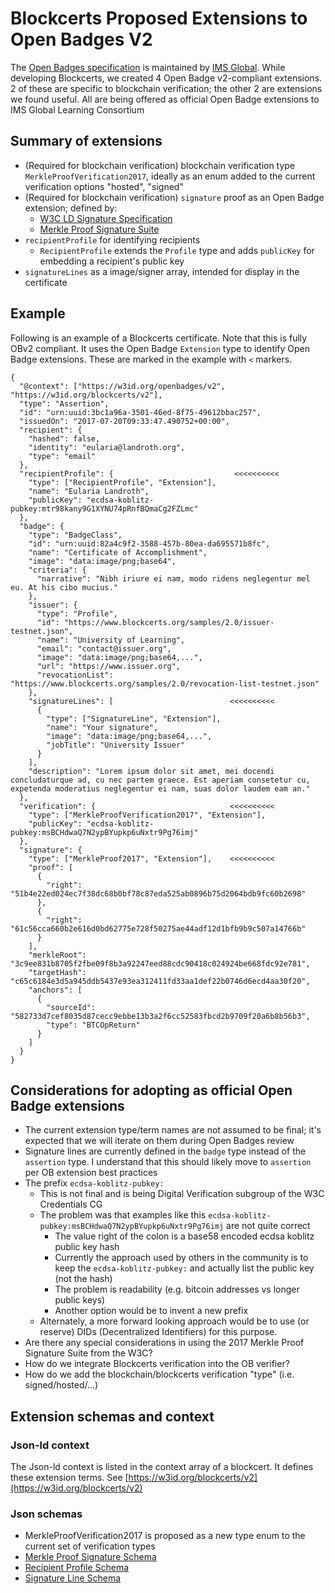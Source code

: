# Blockcerts Proposed Extensions to Open Badges V2

The [Open Badges specification](https://www.imsglobal.org/sites/default/files/Badges/OBv2p0/index.html) is maintained by [IMS Global](http://www.imsglobal.org/). While developing Blockcerts, we created 4 Open Badge v2-compliant extensions. 2 of these are specific to blockchain verification; the other 2 are extensions we found useful. All are being offered as official Open Badge extensions to IMS Global Learning Consortium

## Summary of extensions

- (Required for blockchain verification) blockchain verification type `MerkleProofVerification2017`, ideally as an enum added to the current verification options "hosted", "signed"
- (Required for blockchain verification) `signature` proof as an Open Badge extension; defined by:
    - [W3C LD Signature Specification](https://w3c-dvcg.github.io/ld-signatures/)
    - [Merkle Proof Signature Suite](https://w3c-dvcg.github.io/lds-merkleproof2017/)
- `recipientProfile` for identifying recipients
  - `RecipientProfile` extends the `Profile` type and adds `publicKey` for embedding a recipient's public key
- `signatureLines` as a image/signer array, intended for display in the certificate

## Example

Following is an example of a Blockcerts certificate. Note that this is fully OBv2 compliant. It uses the Open Badge `Extension` type to identify Open Badge extensions. These are marked in the example with `<` markers.

```
{
  "@context": ["https://w3id.org/openbadges/v2", "https://w3id.org/blockcerts/v2"],
  "type": "Assertion",
  "id": "urn:uuid:3bc1a96a-3501-46ed-8f75-49612bbac257",
  "issuedOn": "2017-07-20T09:33:47.490752+00:00",
  "recipient": {
    "hashed": false,
    "identity": "eularia@landroth.org",
    "type": "email"
  },
  "recipientProfile": {                           <<<<<<<<<<
    "type": ["RecipientProfile", "Extension"],
    "name": "Eularia Landroth",
    "publicKey": "ecdsa-koblitz-pubkey:mtr98kany9G1XYNU74pRnfBQmaCg2FZLmc"
  },
  "badge": {
    "type": "BadgeClass",
    "id": "urn:uuid:82a4c9f2-3588-457b-80ea-da695571b8fc",
    "name": "Certificate of Accomplishment",
    "image": "data:image/png;base64",
    "criteria": {
      "narrative": "Nibh iriure ei nam, modo ridens neglegentur mel eu. At his cibo mucius."
    },
    "issuer": {
      "type": "Profile",
      "id": "https://www.blockcerts.org/samples/2.0/issuer-testnet.json",
      "name": "University of Learning",
      "email": "contact@issuer.org",
      "image": "data:image/png;base64,...",
      "url": "https://www.issuer.org",
      "revocationList": "https://www.blockcerts.org/samples/2.0/revocation-list-testnet.json"
    },
    "signatureLines": [                          <<<<<<<<<<
      {
        "type": ["SignatureLine", "Extension"],
        "name": "Your signature",
        "image": "data:image/png;base64,...",
        "jobTitle": "University Issuer"
      }
    ],
    "description": "Lorem ipsum dolor sit amet, mei docendi concludaturque ad, cu nec partem graece. Est aperiam consetetur cu, expetenda moderatius neglegentur ei nam, suas dolor laudem eam an."
  },
  "verification": {                              <<<<<<<<<<
    "type": ["MerkleProofVerification2017", "Extension"],
    "publicKey": "ecdsa-koblitz-pubkey:msBCHdwaQ7N2ypBYupkp6uNxtr9Pg76imj"
  },
  "signature": {
    "type": ["MerkleProof2017", "Extension"],    <<<<<<<<<<
    "proof": [
      {
        "right": "51b4e22ed024ec7f38dc68b0bf78c87eda525ab0896b75d2064bdb9fc60b2698"
      },
      {
        "right": "61c56cca660b2e616d0bd62775e728f50275ae44adf12d1bfb9b9c507a14766b"
      }
    ],
    "merkleRoot": "3c9ee831b8705f2fbe09f8b3a92247eed88cdc90418c024924be668fdc92e781",
    "targetHash": "c65c6184e3d5a945ddb5437e93ea312411fd33aa1def22b0746d6ecd4aa30f20",
    "anchors": [
      {
        "sourceId": "582733d7cef8035d87cecc9ebbe13b3a2f6cc52583fbcd2b9709f20a6b8b56b3",
        "type": "BTCOpReturn"
      }
    ]
  }
}
```

## Considerations for adopting as official Open Badge extensions

- The current extension type/term names are not assumed to be final; it's expected that we will iterate on them during Open Badges review
- Signature lines are currently defined in the `badge` type instead of the  `assertion` type. I understand that this should likely move to `assertion` per OB extension best practices
- The prefix `ecdsa-koblitz-pubkey:` 
    - This is not final and is being Digital Verification subgroup of the W3C Credentials CG
    - The problem was that examples like this `ecdsa-koblitz-pubkey:msBCHdwaQ7N2ypBYupkp6uNxtr9Pg76imj` are not quite correct
        - The value right of the colon is a base58 encoded ecdsa koblitz public key hash
        - Currently the approach used by others in the community is to keep the `ecdsa-koblitz-pubkey:` and actually list the public key (not the hash)
        - The problem is readability (e.g. bitcoin addresses vs longer public keys)
        - Another option would be to invent a new prefix
    - Alternately, a more forward looking approach would be to use (or reserve) DIDs (Decentralized Identifiers) for this purpose. 
- Are there any special considerations in using the 2017 Merkle Proof Signature Suite from the W3C?
- How do we integrate Blockcerts verification into the OB verifier?
- How do we add the blockchain/blockcerts verification "type" (i.e. signed/hosted/...)

## Extension schemas and context

### Json-ld context

The Json-ld context is listed in the context array of a blockcert. It defines these extension terms. See [https://w3id.org/blockcerts/v2](https://w3id.org/blockcerts/v2)

### Json schemas

- MerkleProofVerification2017 is proposed as a new type enum to the current set of verification types
- [Merkle Proof Signature Schema](https://github.com/blockchain-certificates/cert-schema/blob/master/docs/merkleProofSignatureExtension_schema.md)
- [Recipient Profile Schema](https://github.com/blockchain-certificates/cert-schema/blob/master/docs/recipientProfileExtension_schema.md)
- [Signature Line Schema](https://github.com/blockchain-certificates/cert-schema/blob/master/docs/signatureLineExtension_schema.md)

